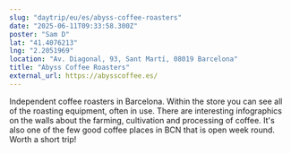 ```yaml
---
slug: "daytrip/eu/es/abyss-coffee-roasters"
date: "2025-06-11T09:33:58.300Z"
poster: "Sam D"
lat: "41.4076213"
lng: "2.2051969"
location: "Av. Diagonal, 93, Sant Martí, 08019 Barcelona"
title: "Abyss Coffee Roasters"
external_url: https://abysscoffee.es/
---
```

Independent coffee roasters in Barcelona. Within the store you can see all of the roasting equipment, often in use. There are interesting infographics on the walls about the farming, cultivation and processing of coffee. It's also one of the few good coffee places in BCN that is open week round. Worth a short trip!